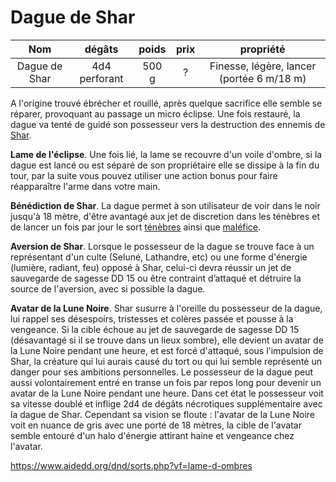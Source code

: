 # Dague de Shar

|      Nom      |    dégâts     | poids | prix |                 propriété                 |
| :-----------: | :-----------: | :---: | :--: | :---------------------------------------: |
| Dague de Shar | 4d4 perforant | 500 g |  ?   | Finesse, légère, lancer (portée 6 m/18 m) |
A l'origine trouvé ébrécher et rouillé, après quelque sacrifice elle semble se réparer, provoquant au passage un micro éclipse.
Une fois restauré, la dague va tenté de guidé son possesseur vers la destruction des ennemis de [Shar](https://www.aidedd.org/univers/pantheon/shar/). 

**Lame de l'éclipse**. Une fois lié, la lame se recouvre d'un voile d'ombre, si la dague est lancé ou est séparé de son propriétaire elle se dissipe à la fin du tour, par la suite vous pouvez utiliser une action bonus pour faire réapparaître l'arme dans votre main.

**Bénédiction de Shar**. La dague permet à son utilisateur de voir dans le noir jusqu'à 18 mètre, d'être avantagé aux jet de discretion dans les ténèbres et de lancer un fois par jour le sort [ténèbres](https://www.aidedd.org/dnd/sorts.php?vf=tenebres) ainsi que [maléfice](https://www.aidedd.org/dnd/sorts.php?vf=malefice).

**Aversion de Shar**. Lorsque le possesseur de la dague se trouve face à un représentant d'un culte (Seluné, Lathandre, etc) ou une forme d'énergie (lumière, radiant, feu) opposé à Shar, celui-ci devra réussir un jet de sauvegarde de sagesse DD 15 ou être contraint d’attaqué et détruire la source de l'aversion, avec si possible la dague.

**Avatar de la Lune Noire**. Shar susurre à l'oreille du possesseur de la dague, lui rappel ses désespoirs, tristesses et colères passée et pousse à la vengeance. Si la cible échoue au jet de sauvegarde de sagesse DD 15 (désavantagé si il se trouve dans un lieux sombre), elle devient un avatar de la Lune Noire pendant une heure, et est forcé d'attaqué, sous l'impulsion de Shar, la créature qui lui aurais causé du tort ou qui lui semble représenté un danger pour ses ambitions personnelles. Le possesseur de la dague peut aussi volontairement entré en transe un fois par repos long pour devenir un avatar de la Lune Noire pendant une heure.
Dans cet état le possesseur voit sa vitesse doublé et inflige 2d4 de dégâts nécrotiques supplémentaire avec la dague de Shar. Cependant sa vision se floute : l'avatar de la Lune Noire voit en nuance de gris avec une porté de 18 mètres, la cible de l'avatar semble entouré d'un halo d'énergie attirant haine et vengeance chez l'avatar.

https://www.aidedd.org/dnd/sorts.php?vf=lame-d-ombres